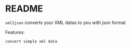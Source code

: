 README
===========

`xml2json` converts your XML datas to you with json format

Features:

    convert simple xml data